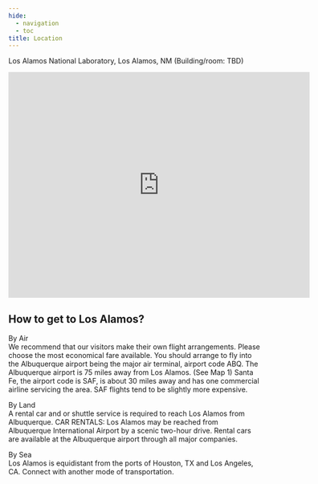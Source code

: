 ```yaml
---
hide:
  - navigation
  - toc
title: Location
---
```


Los Alamos National Laboratory, Los Alamos, NM (Building/room: TBD)

<iframe src="https://www.google.com/maps/embed?pb=!1m18!1m12!1m3!1d51715.980323490076!2d-106.29004104999999!3d35.89192245!2m3!1f0!2f0!3f0!3m2!1i1024!2i768!4f13.1!3m3!1m2!1s0x87186cacdd7d64a7%3A0xe2627730b580ad3d!2sLos%20Alamos%2C%20NM%2087544!5e0!3m2!1sen!2sus!4v1728592499703!5m2!1sen!2sus" width="600" height="450" style="border:0;" allowfullscreen="" loading="lazy" referrerpolicy="no-referrer-when-downgrade"></iframe>


## How to get to Los Alamos?
By Air
<br>We recommend that our visitors make their own flight arrangements. Please choose the most economical fare available. You should arrange to fly into the Albuquerque airport being the major air terminal, airport code ABQ. The Albuquerque airport is 75 miles away from Los Alamos. (See Map 1) Santa Fe, the airport code is SAF, is about 30 miles away and has one commercial airline servicing the area. SAF flights tend to be slightly more expensive.

By Land
<br>A rental car and or shuttle service is required to reach Los Alamos from Albuquerque.
CAR RENTALS: Los Alamos may be reached from Albuquerque International Airport by a scenic two-hour drive. Rental cars are available at the Albuquerque airport through all major companies.

By Sea
<br>Los Alamos is equidistant from the ports of Houston, TX and Los Angeles, CA. Connect with another mode of transportation.  
